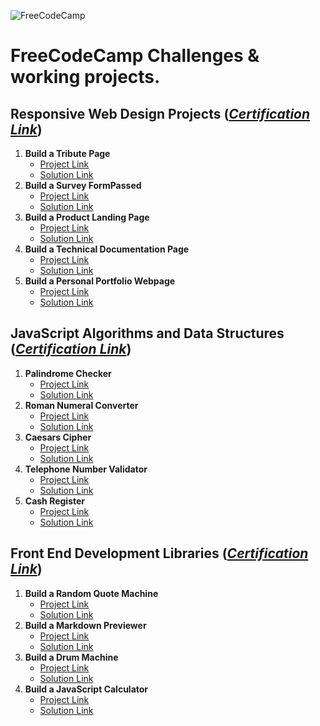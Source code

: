 ![FreeCodeCamp](https://www.freecodecamp.org/news/content/images/2020/01/freeCodeCamp_-_Style_Guide.jpg "FreeCodeCamp")

# FreeCodeCamp Challenges & working projects.

## Responsive Web Design Projects (_[Certification Link](https://www.freecodecamp.org/certification/elboudali/responsive-web-design)_)

1. **Build a Tribute Page**
   - [Project Link](https://www.freecodecamp.org/learn/responsive-web-design/responsive-web-design-projects/build-a-tribute-page)
   - [Solution Link](https://codepen.io/medelboudali/full/KKNaEPo)
2. **Build a Survey FormPassed**
   - [Project Link](https://www.freecodecamp.org/learn/responsive-web-design/responsive-web-design-projects/build-a-survey-form)
   - [Solution Link](https://codepen.io/medelboudali/full/MWbpgMX)
3. **Build a Product Landing Page**
   - [Project Link](https://www.freecodecamp.org/learn/responsive-web-design/responsive-web-design-projects/build-a-product-landing-page)
   - [Solution Link](https://codepen.io/medelboudali/full/rNWGema)
4. **Build a Technical Documentation Page**
   - [Project Link](https://www.freecodecamp.org/learn/responsive-web-design/responsive-web-design-projects/build-a-technical-documentation-page)
   - [Solution Link](https://codepen.io/medelboudali/full/zYoWBxV)
5. **Build a Personal Portfolio Webpage**
   - [Project Link](https://www.freecodecamp.org/learn/responsive-web-design/responsive-web-design-projects/build-a-personal-portfolio-webpage)
   - [Solution Link](https://codepen.io/medelboudali/full/MWbGpGK)

## JavaScript Algorithms and Data Structures (_[Certification Link](https://www.freecodecamp.org/certification/elboudali/javascript-algorithms-and-data-structures)_)

1. **Palindrome Checker**
   - [Project Link](https://www.freecodecamp.org/learn/javascript-algorithms-and-data-structures/javascript-algorithms-and-data-structures-projects/palindrome-checker)
   - [Solution Link](https://github.com/melboudali/FreeCodeCamp/blob/main/JavaScript%20Algorithms%20and%20Data%20Structures/palindromeChecker.js)
2. **Roman Numeral Converter**
   - [Project Link](https://www.freecodecamp.org/learn/javascript-algorithms-and-data-structures/javascript-algorithms-and-data-structures-projects/roman-numeral-converter)
   - [Solution Link](https://github.com/melboudali/FreeCodeCamp/blob/main/JavaScript%20Algorithms%20and%20Data%20Structures/romanNumeralConverter.js)
3. **Caesars Cipher**
   - [Project Link](https://www.freecodecamp.org/learn/javascript-algorithms-and-data-structures/javascript-algorithms-and-data-structures-projects/caesars-cipher)
   - [Solution Link](https://github.com/melboudali/FreeCodeCamp/blob/main/JavaScript%20Algorithms%20and%20Data%20Structures/caesarsCipher.js)
4. **Telephone Number Validator**
   - [Project Link](https://www.freecodecamp.org/learn/javascript-algorithms-and-data-structures/javascript-algorithms-and-data-structures-projects/telephone-number-validator)
   - [Solution Link](https://github.com/melboudali/FreeCodeCamp/blob/main/JavaScript%20Algorithms%20and%20Data%20Structures/telephoneNumberValidator.js)
5. **Cash Register**
   - [Project Link](https://www.freecodecamp.org/learn/javascript-algorithms-and-data-structures/javascript-algorithms-and-data-structures-projects/cash-register)
   - [Solution Link](https://github.com/melboudali/FreeCodeCamp/blob/main/JavaScript%20Algorithms%20and%20Data%20Structures/cashRegister.js)

## Front End Development Libraries (_[Certification Link]()_)

1. **Build a Random Quote Machine**
   - [Project Link](https://www.freecodecamp.org/learn/front-end-libraries/front-end-libraries-projects/build-a-random-quote-machine)
   - [Solution Link](https://codepen.io/medelboudali/full/gOWYMmj)
2. **Build a Markdown Previewer**
   - [Project Link](https://www.freecodecamp.org/learn/front-end-libraries/front-end-libraries-projects/build-a-markdown-previewer)
   - [Solution Link](https://codepen.io/medelboudali/full/VwbZBxy)
3. **Build a Drum Machine**
   - [Project Link](https://www.freecodecamp.org/learn/front-end-libraries/front-end-libraries-projects/build-a-drum-machine)
   - [Solution Link](https://codepen.io/medelboudali/full/qBmrLrX)
4. **Build a JavaScript Calculator**
   - [Project Link](https://www.freecodecamp.org/learn/front-end-libraries/front-end-libraries-projects/build-a-javascript-calculator)
   - [Solution Link](https://codepen.io/medelboudali/full/NWjjMEQ)
